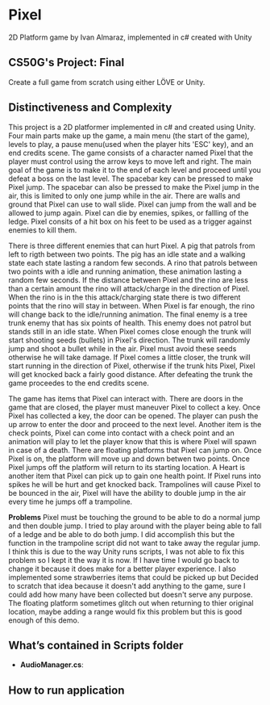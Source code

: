 # Pixel
2D Platform game by Ivan Almaraz, implemented in c# created with Unity

## CS50G's Project: Final
Create a full game from scratch using either LÖVE or Unity.

## Distinctiveness and Complexity
This project is a 2D platformer implemented in c# and created using Unity. Four main parts make up the game, a main menu (the start of the game), levels to play, a pause menu(used when the player hits 'ESC' key), and an end credits scene. The game consists of a character named Pixel that the player must control using the arrow keys to move left and right. The main goal of the game is to make it to the end of each level and proceed until you defeat a boss on the last level. The spacebar key can be pressed to make Pixel jump. The spacebar can also be pressed to make the Pixel jump in the air, this is limited to only one jump while in the air. There are walls and ground that Pixel can use to wall slide. Pixel can jump from the wall and be allowed to jump again. Pixel can die by enemies, spikes, or fallling of the ledge. Pixel consits of a hit box on his feet to be used as a trigger against enemies to kill them.
    
There is three different enemies that can hurt Pixel. A pig that patrols from left to rigth between two points. The pig has an idle state and a walking state each state lasting a random few seconds. A rino that patrols between two points with a idle and running animation, these animation lasting a random few seconds. If the distance between Pixel and the rino are less than a certain amount the rino will attack/charge in the direction of Pixel. When the rino is in the this attack/charging state there is two different points that the rino will stay in between. When Pixel is far enough, the rino will change back to the idle/running animation. The final enemy is a tree trunk enemy that has six points of health. This enemy does not patrol but stands still in an idle state. When Pixel comes close enough the trunk will start shooting seeds (bullets) in Pixel's direction. The trunk will randomly jump and shoot a bullet while in the air. Pixel must avoid these seeds otherwise he will take damage. If Pixel comes a little closer, the trunk will start running in the direction of Pixel, otherwise if the trunk hits Pixel, Pixel will get knocked back a fairly good distance. After defeating the trunk the game proceedes to the end credits scene.

The game has items that Pixel can interact with. There are doors in the game that are closed, the player must maneuver Pixel to collect a key. Once Pixel has collected a key, the door can be opened. The player can push the up arrow to enter the door and proceed to the next level. Another item is the check points, Pixel can come into contact with a check point and an animation will play to let the player know that this is where Pixel will spawn in case of a death. There are floating platforms that Pixel can jump on. Once Pixel is on, the platform will move up and down betwen two points. Once Pixel jumps off the platform will return to its starting location. A Heart is another item that Pixel can pick up to gain one health point. If Pixel runs into spikes he will be hurt and get knocked back. Trampolines will cause Pixel to be bounced in the air, Pixel will have the ability to double jump in the air every time he jumps off a trampoline.

**Problems**
Pixel must be touching the ground to be able to do a normal jump and then double jump. I tried to play around with the player being able to fall of a ledge and be able to do both jump. I did accomplish this but the function in the trampoline script did not want to take away the regular jump. I think this is due to the way Unity runs scripts, I was not able to fix this problem so I kept it the way it is now. If I have time I would go back to change it because it does make for a better player experience. I also implemented some strawberries items that could be picked up but Decided to scratch that idea because it doesn't add anything to the game, sure I could add how many have been collected but doesn't serve any purpose. The floating platform sometimes glitch out when returning to thier original location, maybe adding a range would fix this problem but this is  good enough of this demo. 

## What’s contained in Scripts folder
- **AudioManager.cs**:

## How to run application